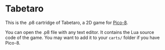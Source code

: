 # Tabetaro

This is the .p8 cartridge of Tabetaro, a 2D game for [Pico-8](http://www.lexaloffle.com/pico-8.php).

You can open the .p8 file with any text editor. It contains the Lua source code of the game. You may want to add it to your `carts/` folder if you have Pico-8.
